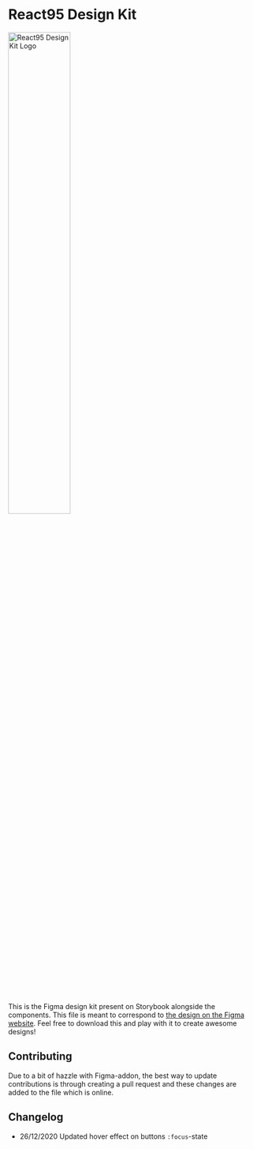 # React95 Design Kit

<img src="../../assets/designkit.png" alt="React95 Design Kit Logo"
	title="React95 Design Kit" width="50%" height="50%" />

This is the Figma design kit present on Storybook alongside the components. This file is meant to correspond to [the design on the Figma website](https://www.figma.com/file/2cbigNitjcruBDZT12ixIq/React95-Design-Kit?node-id=0%3A1). Feel free to download this and play with it to create awesome designs!

## Contributing

Due to a bit of hazzle with Figma-addon, the best way to update contributions is through creating a pull request and these changes are added to the file which is online.

## Changelog

- 26/12/2020 Updated hover effect on buttons `:focus`-state
